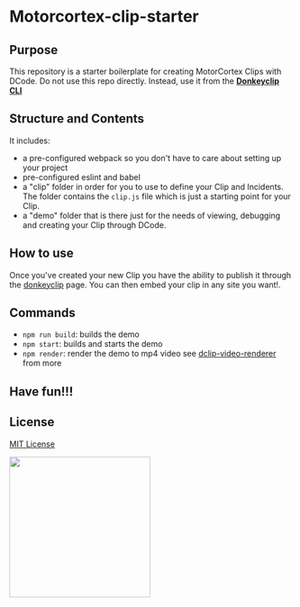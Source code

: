# Motorcortex-clip-starter

## Purpose

This repository is a starter boilerplate for creating MotorCortex Clips with DCode. Do not use this repo directly. Instead, use it from the **[Donkeyclip CLI](https://github.com/donkeyclip/cli)**

## Structure and Contents

It includes:

- a pre-configured webpack so you don't have to care about setting up your project
- pre-configured eslint and babel
- a "clip" folder in order for you to use to define your Clip and Incidents. The folder
  contains the `clip.js` file which is just a starting point for your Clip.
- a "demo" folder that is there just for the needs of viewing, debugging and creating
  your Clip through DCode.

## How to use

Once you've created your new Clip you have the ability to publish it through the [donkeyclip](https://donkeyclip.com) page. You can then embed your clip in any site you want!.

## Commands

- `npm run build`: builds the demo
- `npm start`: builds and starts the demo
- `npm render`: render the demo to mp4 video see [dclip-video-renderer](https://github.com/donkeyclip/dclip-video-renderer) from more

## Have fun!!!

## License

[MIT License](https://opensource.org/licenses/MIT)

[<img src="https://presskit.donkeyclip.com/logos/donkey%20clip%20logo.svg" width=250></img>](https://donkeyclip.com)
